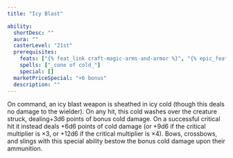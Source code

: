 ```yaml
---
title: "Icy Blast"

ability:
  shortDesc: ""
  aura: ""
  casterLevel: "21st"
  prerequisites:
    feats: ["{% feat_link craft-magic-arms-and-armor %}", "{% epic_feat_link craft-epic-magic-arms-and-armor %}"]
    spells: ["_cone of cold_"]
    special: []
  marketPriceSpecial: "+6 bonus"
  description: ""
---
```

On command, an icy blast weapon is sheathed in icy cold (though this deals no damage to the wielder). On any hit, this cold washes over the creature struck, dealing+3d6 points of bonus cold damage. On a successful critical hit it instead deals +6d6 points of cold damage (or +9d6 if the critical multiplier is &times;3, or +12d6 if the critical multiplier is &times;4). Bows, crossbows, and slings with this special ability bestow the bonus cold damage upon their ammunition.



